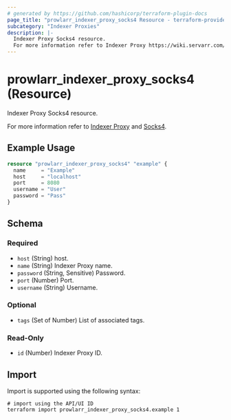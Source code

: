```yaml
---
# generated by https://github.com/hashicorp/terraform-plugin-docs
page_title: "prowlarr_indexer_proxy_socks4 Resource - terraform-provider-prowlarr"
subcategory: "Indexer Proxies"
description: |-
  Indexer Proxy Socks4 resource.
  For more information refer to Indexer Proxy https://wiki.servarr.com/prowlarr/settings#indexer-proxies and Socks4 https://wiki.servarr.com/prowlarr/supported#socks4.
---
```


# prowlarr_indexer_proxy_socks4 (Resource)

<!-- subcategory:Indexer Proxies -->Indexer Proxy Socks4 resource.
For more information refer to [Indexer Proxy](https://wiki.servarr.com/prowlarr/settings#indexer-proxies) and [Socks4](https://wiki.servarr.com/prowlarr/supported#socks4).

## Example Usage

```terraform
resource "prowlarr_indexer_proxy_socks4" "example" {
  name     = "Example"
  host     = "localhost"
  port     = 8080
  username = "User"
  password = "Pass"
}
```

<!-- schema generated by tfplugindocs -->
## Schema

### Required

- `host` (String) host.
- `name` (String) Indexer Proxy name.
- `password` (String, Sensitive) Password.
- `port` (Number) Port.
- `username` (String) Username.

### Optional

- `tags` (Set of Number) List of associated tags.

### Read-Only

- `id` (Number) Indexer Proxy ID.

## Import

Import is supported using the following syntax:

```shell
# import using the API/UI ID
terraform import prowlarr_indexer_proxy_socks4.example 1
```
